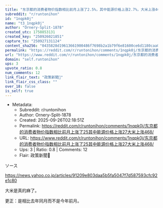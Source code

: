 ```yaml
---
title: "东京都的消费者物价指数相比前月上涨了2.5%，其中能源价格上涨2.7%，大米上涨46.8%。"
subreddit: "r/runtonihon"
id: "1nqpk0j"
name: "t3_1nqpk0j"
author: "Ornery-Split-1878"
created_utc: 1758853131
created_key: "250926021851"
capture_ts: "250927131124"
content_sha256: "0435828d19613661900486f7698b2a1b79f6e81600ce6d1180caa03a4bf5500d"
permalink: "https://reddit.com/r/runtonihon/comments/1nqpk0j/东京都的消费者物价指数相比前月上涨了25其中能源价格上涨27大米上涨468/"
url: "https://www.reddit.com/r/runtonihon/comments/1nqpk0j/东京都的消费者物价指数相比前月上涨了25其中能源价格上涨27大米上涨468/"
domain: "self.runtonihon"
ups: 3
upvote_ratio: 0.8
num_comments: 12
link_flair_text: "政策新聞📰"
link_flair_css_class: ""
over_18: false
is_self: true
---
```


- Metadata:
  - Subreddit: r/runtonihon
  - Author: Ornery-Split-1878
  - Created: 2025-09-26T02:18:51Z
  - Permalink: https://reddit.com/r/runtonihon/comments/1nqpk0j/东京都的消费者物价指数相比前月上涨了25其中能源价格上涨27大米上涨468/
  - URL: https://www.reddit.com/r/runtonihon/comments/1nqpk0j/东京都的消费者物价指数相比前月上涨了25其中能源价格上涨27大米上涨468/
  - Ups: 3 | Ratio: 0.8 | Comments: 12
  - Flair: 政策新聞📰

ソース

<https://news.yahoo.co.jp/articles/91209e803daa5b5fa5047f7d587593cfc92e1c80>

大米是真的麻了。

更正：是相比去年同月而不是今年前月。
